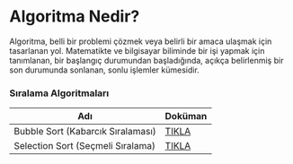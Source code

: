 # Algoritma Nedir?
Algoritma, belli bir problemi çözmek veya belirli bir amaca ulaşmak için tasarlanan yol. Matematikte ve bilgisayar biliminde bir işi yapmak için tanımlanan, bir başlangıç durumundan başladığında, açıkça belirlenmiş bir son durumunda sonlanan, sonlu işlemler kümesidir.

### Sıralama Algoritmaları
| Adı | Doküman |
|---|---|
| Bubble Sort (Kabarcık Sıralaması) | [TIKLA](https://github.com/akifdora/Algoritmalar/blob/main/S%C4%B1ralama%20Algoritmalar%C4%B1/bubble_sort.md) |
| Selection Sort (Seçmeli Sıralama) | [TIKLA](https://github.com/akifdora/Algoritmalar/blob/main/S%C4%B1ralama%20Algoritmalar%C4%B1/selection_sort.md) |
